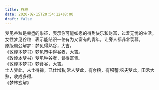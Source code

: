 ```yaml
---
title: 谷粒
date: 2020-02-15T20:54:12+08:00
draft: false
---
```


梦见谷粒是幸运的象征，表示你可能如愿的得到快乐和财富，过着无忧的生活。<br>
女性梦见谷粒，表示能结识一位有为又富有的青年，让旁人都非常羡慕。<br>
原版周公解梦：梦见得熟谷，大吉。<br>
《敦煌本梦书》梦见市中得谷者，大吉。<br>
《敦煌本梦书》梦见种谷者，皆得富贵。<br>
《敦煌本梦书》梦食谷，大吉。<br>
士人梦此，未仕得禄，已仕增秩;常人梦此，有余粮，有积蓄;农夫梦此，田禾大熟，收成多得。<br>
《梦林玄解》